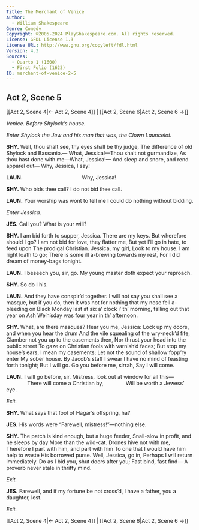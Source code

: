 ```yaml
---
Title: The Merchant of Venice
Author: 
  - William Shakespeare
Genre: Comedy
Copyright: ©2005-2024 PlayShakespeare.com. All rights reserved.
License: GFDL License 1.3
License URL: http://www.gnu.org/copyleft/fdl.html
Version: 4.3
Sources:
  - Quarto 1 (1600)
  - First Folio (1623)
ID: merchant-of-venice-2-5
---
```


## Act 2, Scene 5
[[Act 2, Scene 4|← Act 2, Scene 4]] | [[Act 2, Scene 6|Act 2, Scene 6 →]]

*Venice. Before Shylock’s house.*

*Enter Shylock the Jew and his man that was, the Clown Launcelot.*

**SHY.**
Well, thou shalt see, thy eyes shall be thy judge,
The difference of old Shylock and Bassanio.⁠—
What, Jessica!—Thou shalt not gurmandize,
As thou hast done with me—What, Jessica!⁠—
And sleep and snore, and rend apparel out⁠—
Why, Jessica, I say!

**LAUN.**
           Why, Jessica!

**SHY.**
Who bids thee call? I do not bid thee call.

**LAUN.**
Your worship was wont to tell me I could do nothing without bidding.

*Enter Jessica.*

**JES.**
Call you? What is your will?

**SHY.**
I am bid forth to supper, Jessica.
There are my keys. But wherefore should I go?
I am not bid for love, they flatter me,
But yet I’ll go in hate, to feed upon
The prodigal Christian. Jessica, my girl,
Look to my house. I am right loath to go;
There is some ill a-brewing towards my rest,
For I did dream of money-bags tonight.

**LAUN.**
I beseech you, sir, go. My young master doth expect your reproach.

**SHY.**
So do I his.

**LAUN.**
And they have conspir’d together. I will not say you shall see a masque, but if you do, then it was not for nothing that my nose fell a-bleeding on Black Monday last at six a’ clock i’ th’ morning, falling out that year on Ash We’n’sday was four year in th’ afternoon.

**SHY.**
What, are there masques? Hear you me, Jessica:
Lock up my doors, and when you hear the drum
And the vile squealing of the wry-neck’d fife,
Clamber not you up to the casements then,
Nor thrust your head into the public street
To gaze on Christian fools with varnish’d faces;
But stop my house’s ears, I mean my casements;
Let not the sound of shallow fopp’ry enter
My sober house. By Jacob’s staff I swear
I have no mind of feasting forth tonight;
But I will go. Go you before me, sirrah,
Say I will come.

**LAUN.**
I will go before, sir. Mistress, look out at window for all this⁠—
    There will come a Christian by,
    Will be worth a Jewess’ eye.

*Exit.*

**SHY.**
What says that fool of Hagar’s offspring, ha?

**JES.**
His words were “Farewell, mistress!”—nothing else.

**SHY.**
The patch is kind enough, but a huge feeder,
Snail-slow in profit, and he sleeps by day
More than the wild-cat. Drones hive not with me,
Therefore I part with him, and part with him
To one that I would have him help to waste
His borrowed purse. Well, Jessica, go in,
Perhaps I will return immediately.
Do as I bid you, shut doors after you;
Fast bind, fast find⁠—
A proverb never stale in thrifty mind.

*Exit.*

**JES.**
Farewell, and if my fortune be not cross’d,
I have a father, you a daughter, lost.

*Exit.*

[[Act 2, Scene 4|← Act 2, Scene 4]] | [[Act 2, Scene 6|Act 2, Scene 6 →]]